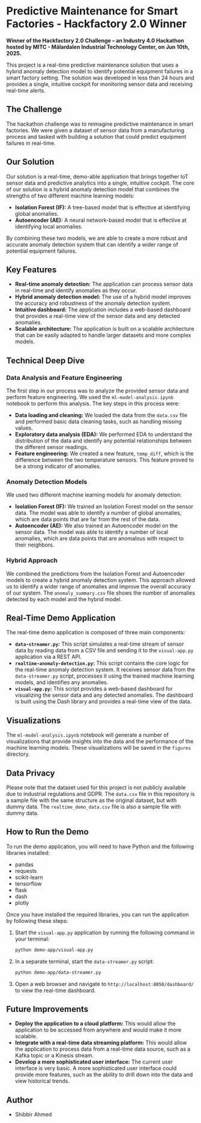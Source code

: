 # Predictive Maintenance for Smart Factories - Hackfactory 2.0 Winner

**Winner of the Hackfactory 2.0 Challenge – an Industry 4.0 Hackathon hosted by MITC - Mälardalen Industrial Technology Center, on Jun 10th, 2025.**

This project is a real-time predictive maintenance solution that uses a hybrid anomaly detection model to identify potential equipment failures in a smart factory setting. The solution was developed in less than 24 hours and provides a single, intuitive cockpit for monitoring sensor data and receiving real-time alerts.

## The Challenge

The hackathon challenge was to reimagine predictive maintenance in smart factories. We were given a dataset of sensor data from a manufacturing process and tasked with building a solution that could predict equipment failures in real-time.

## Our Solution

Our solution is a real-time, demo-able application that brings together IoT sensor data and predictive analytics into a single, intuitive cockpit. The core of our solution is a hybrid anomaly detection model that combines the strengths of two different machine learning models:

*   **Isolation Forest (IF):** A tree-based model that is effective at identifying global anomalies.
*   **Autoencoder (AE):** A neural network-based model that is effective at identifying local anomalies.

By combining these two models, we are able to create a more robust and accurate anomaly detection system that can identify a wider range of potential equipment failures.

## Key Features

*   **Real-time anomaly detection:** The application can process sensor data in real-time and identify anomalies as they occur.
*   **Hybrid anomaly detection model:** The use of a hybrid model improves the accuracy and robustness of the anomaly detection system.
*   **Intuitive dashboard:** The application includes a web-based dashboard that provides a real-time view of the sensor data and any detected anomalies.
*   **Scalable architecture:** The application is built on a scalable architecture that can be easily adapted to handle larger datasets and more complex models.

## Technical Deep Dive

### Data Analysis and Feature Engineering

The first step in our process was to analyze the provided sensor data and perform feature engineering. We used the `ml-model-analysis.ipynb` notebook to perform this analysis. The key steps in this process were:

*   **Data loading and cleaning:** We loaded the data from the `data.csv` file and performed basic data cleaning tasks, such as handling missing values.
*   **Exploratory data analysis (EDA):** We performed EDA to understand the distribution of the data and identify any potential relationships between the different sensor readings.
*   **Feature engineering:** We created a new feature, `temp_diff`, which is the difference between the two temperature sensors. This feature proved to be a strong indicator of anomalies.

### Anomaly Detection Models

We used two different machine learning models for anomaly detection:

*   **Isolation Forest (IF):** We trained an Isolation Forest model on the sensor data. The model was able to identify a number of global anomalies, which are data points that are far from the rest of the data.
*   **Autoencoder (AE):** We also trained an Autoencoder model on the sensor data. The model was able to identify a number of local anomalies, which are data points that are anomalous with respect to their neighbors.

### Hybrid Approach

We combined the predictions from the Isolation Forest and Autoencoder models to create a hybrid anomaly detection system. This approach allowed us to identify a wider range of anomalies and improve the overall accuracy of our system. The `anomaly_summary.csv` file shows the number of anomalies detected by each model and the hybrid model.

## Real-Time Demo Application

The real-time demo application is composed of three main components:

*   **`data-streamer.py`:** This script simulates a real-time stream of sensor data by reading data from a CSV file and sending it to the `visual-app.py` application via a REST API.
*   **`realtime-anomaly-detection.py`:** This script contains the core logic for the real-time anomaly detection system. It receives sensor data from the `data-streamer.py` script, processes it using the trained machine learning models, and identifies any anomalies.
*   **`visual-app.py`:** This script provides a web-based dashboard for visualizing the sensor data and any detected anomalies. The dashboard is built using the Dash library and provides a real-time view of the data.

## Visualizations

The `ml-model-analysis.ipynb` notebook will generate a number of visualizations that provide insights into the data and the performance of the machine learning models. These visualizations will be saved in the `figures` directory.

## Data Privacy

Please note that the dataset used for this project is not publicly available due to industrial regulations and GDPR. The `data.csv` file in this repository is a sample file with the same structure as the original dataset, but with dummy data. The `realtime_demo_data.csv` file is also a sample file with dummy data.

## How to Run the Demo

To run the demo application, you will need to have Python and the following libraries installed:

*   pandas
*   requests
*   scikit-learn
*   tensorflow
*   flask
*   dash
*   plotly

Once you have installed the required libraries, you can run the application by following these steps:

1.  Start the `visual-app.py` application by running the following command in your terminal:

    ```bash
    python demo-app/visual-app.py
    ```

2.  In a separate terminal, start the `data-streamer.py` script:

    ```bash
    python demo-app/data-streamer.py
    ```

3.  Open a web browser and navigate to `http://localhost:8050/dashboard/` to view the real-time dashboard.

## Future Improvements

*   **Deploy the application to a cloud platform:** This would allow the application to be accessed from anywhere and would make it more scalable.
*   **Integrate with a real-time data streaming platform:** This would allow the application to process data from a real-time data source, such as a Kafka topic or a Kinesis stream.
*   **Develop a more sophisticated user interface:** The current user interface is very basic. A more sophisticated user interface could provide more features, such as the ability to drill down into the data and view historical trends.

## Author

*   Shibbir Ahmed
